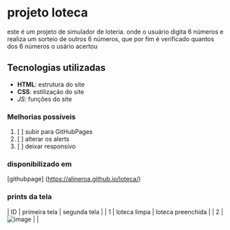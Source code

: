 # projeto loteca 
este é um projeto de simulador de loteria. onde o usuário digita 6 números e realiza um sorteio de outros 6 números,
que por fim é verificado quantos dos 6 números o usário acertou
## Tecnologias utilizadas 

- **HTML**: estrutura do site
- __CSS__: estilização do site  
- *_JS_*: funções do site 


### Melhorias possíveis
1.  [ ]  subir para GitHubPages
2.  [ ]  alterar os alerts
3.  [ ]  deixar responsivo

### disponibilizado em 
[githubpage] (https://alineroa.github.io/loteca/)

### prints da tela

| ID | primeira tela | segunda tela |
| 1  | loteca limpa  | loteca preenchida |
| 2  | ![image](https://user-images.githubusercontent.com/100213683/161781607-c4992bc5-2618-45f2-991b-b9c14cd3f471.png) |    |

